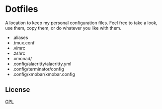 # Dotfiles

A location to keep my personal configuration files. Feel free to take a look, use them, copy them, or do whatever you like with them.

- .aliases
- .tmux.conf
- .vimrc
- .zshrc
- .xmonad/
- .config/alacritty/alacritty.yml
- .config/terminator/config
- .config/xmobar/xmobar.config

## License
[GPL](https://choosealicense.com/licenses/gpl/)
